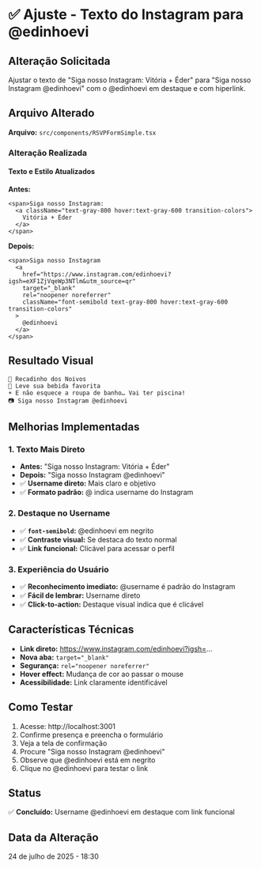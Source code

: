 # ✅ Ajuste - Texto do Instagram para @edinhoevi

## Alteração Solicitada
Ajustar o texto de "Siga nosso Instagram: Vitória + Éder" para "Siga nosso Instagram @edinhoevi" com o @edinhoevi em destaque e com hiperlink.

## Arquivo Alterado
**Arquivo:** `src/components/RSVPFormSimple.tsx`

### Alteração Realizada

#### Texto e Estilo Atualizados
**Antes:**
```tsx
<span>Siga nosso Instagram: 
  <a className="text-gray-800 hover:text-gray-600 transition-colors">
    Vitória + Éder
  </a>
</span>
```

**Depois:**
```tsx
<span>Siga nosso Instagram 
  <a 
    href="https://www.instagram.com/edinhoevi?igsh=eXF1ZjVqeWp3NTlm&utm_source=qr"
    target="_blank"
    rel="noopener noreferrer"
    className="font-semibold text-gray-800 hover:text-gray-600 transition-colors"
  >
    @edinhoevi
  </a>
</span>
```

## Resultado Visual
```
💌 Recadinho dos Noivos
🍷 Leve sua bebida favorita
☀️ E não esquece a roupa de banho… Vai ter piscina!
📷 Siga nosso Instagram @edinhoevi
```

## Melhorias Implementadas

### 1. Texto Mais Direto
- **Antes:** "Siga nosso Instagram: Vitória + Éder"
- **Depois:** "Siga nosso Instagram @edinhoevi"
- ✅ **Username direto:** Mais claro e objetivo
- ✅ **Formato padrão:** @ indica username do Instagram

### 2. Destaque no Username
- ✅ **`font-semibold`:** @edinhoevi em negrito
- ✅ **Contraste visual:** Se destaca do texto normal
- ✅ **Link funcional:** Clicável para acessar o perfil

### 3. Experiência do Usuário
- ✅ **Reconhecimento imediato:** @username é padrão do Instagram
- ✅ **Fácil de lembrar:** Username direto
- ✅ **Click-to-action:** Destaque visual indica que é clicável

## Características Técnicas
- **Link direto:** https://www.instagram.com/edinhoevi?igsh=...
- **Nova aba:** `target="_blank"`
- **Segurança:** `rel="noopener noreferrer"`
- **Hover effect:** Mudança de cor ao passar o mouse
- **Acessibilidade:** Link claramente identificável

## Como Testar
1. Acesse: http://localhost:3001
2. Confirme presença e preencha o formulário
3. Veja a tela de confirmação
4. Procure "Siga nosso Instagram @edinhoevi"
5. Observe que @edinhoevi está em negrito
6. Clique no @edinhoevi para testar o link

## Status
✅ **Concluído:** Username @edinhoevi em destaque com link funcional

## Data da Alteração
24 de julho de 2025 - 18:30
